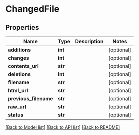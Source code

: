 # ChangedFile

## Properties
Name | Type | Description | Notes
------------ | ------------- | ------------- | -------------
**additions** | **int** |  | [optional] 
**changes** | **int** |  | [optional] 
**contents_url** | **str** |  | [optional] 
**deletions** | **int** |  | [optional] 
**filename** | **str** |  | [optional] 
**html_url** | **str** |  | [optional] 
**previous_filename** | **str** |  | [optional] 
**raw_url** | **str** |  | [optional] 
**status** | **str** |  | [optional] 

[[Back to Model list]](../README.md#documentation-for-models) [[Back to API list]](../README.md#documentation-for-api-endpoints) [[Back to README]](../README.md)


